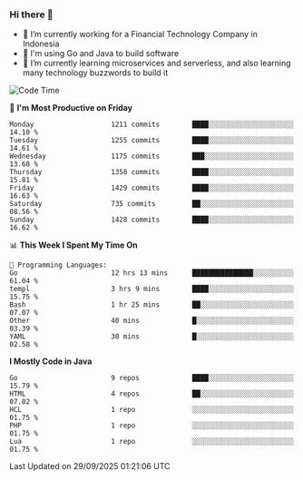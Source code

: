 ### Hi there 👋

<!--
**mazzama/mazzama** is a ✨ _special_ ✨ repository because its `README.md` (this file) appears on your GitHub profile.

Here are some ideas to get you started:

- 🔭 I’m currently working on ...
- 🌱 I’m currently learning ...
- 👯 I’m looking to collaborate on ...
- 🤔 I’m looking for help with ...
- 💬 Ask me about ...
- 📫 How to reach me: ...
- 😄 Pronouns: ...
- ⚡ Fun fact: ...
-->

- 🔭 I’m currently working for a Financial Technology Company in Indonesia
- :gun: I'm using Go and Java to build software
- 🌱 I’m currently learning microservices and serverless, and also learning many technology buzzwords to build it

<!--START_SECTION:waka-->
![Code Time](http://img.shields.io/badge/Code%20Time-4%2C379%20hrs%2010%20mins-blue)

📅 **I'm Most Productive on Friday** 

```text
Monday                   1211 commits        ████░░░░░░░░░░░░░░░░░░░░░   14.10 % 
Tuesday                  1255 commits        ████░░░░░░░░░░░░░░░░░░░░░   14.61 % 
Wednesday                1175 commits        ███░░░░░░░░░░░░░░░░░░░░░░   13.68 % 
Thursday                 1358 commits        ████░░░░░░░░░░░░░░░░░░░░░   15.81 % 
Friday                   1429 commits        ████░░░░░░░░░░░░░░░░░░░░░   16.63 % 
Saturday                 735 commits         ██░░░░░░░░░░░░░░░░░░░░░░░   08.56 % 
Sunday                   1428 commits        ████░░░░░░░░░░░░░░░░░░░░░   16.62 % 
```


📊 **This Week I Spent My Time On** 

```text
💬 Programming Languages: 
Go                       12 hrs 13 mins      ███████████████░░░░░░░░░░   61.04 % 
templ                    3 hrs 9 mins        ████░░░░░░░░░░░░░░░░░░░░░   15.75 % 
Bash                     1 hr 25 mins        ██░░░░░░░░░░░░░░░░░░░░░░░   07.07 % 
Other                    40 mins             █░░░░░░░░░░░░░░░░░░░░░░░░   03.39 % 
YAML                     30 mins             █░░░░░░░░░░░░░░░░░░░░░░░░   02.58 % 
```

**I Mostly Code in Java** 

```text
Go                       9 repos             ████░░░░░░░░░░░░░░░░░░░░░   15.79 % 
HTML                     4 repos             ██░░░░░░░░░░░░░░░░░░░░░░░   07.02 % 
HCL                      1 repo              ░░░░░░░░░░░░░░░░░░░░░░░░░   01.75 % 
PHP                      1 repo              ░░░░░░░░░░░░░░░░░░░░░░░░░   01.75 % 
Lua                      1 repo              ░░░░░░░░░░░░░░░░░░░░░░░░░   01.75 % 
```




 Last Updated on 29/09/2025 01:21:06 UTC
<!--END_SECTION:waka-->
